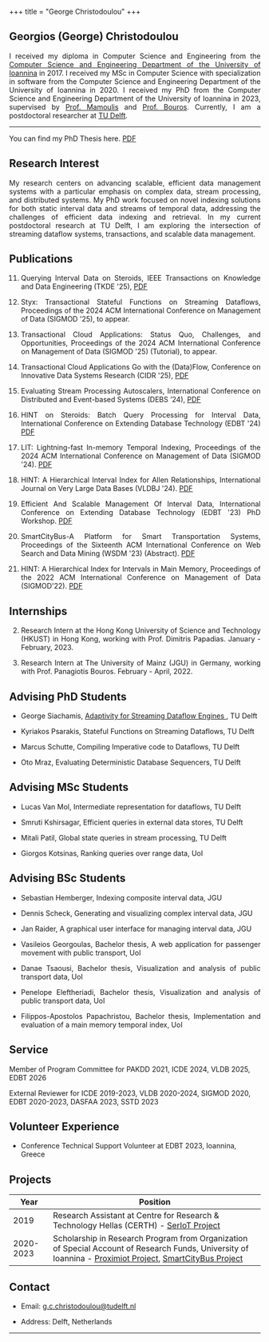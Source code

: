 +++
title = "George Christodoulou"
+++

## Georgios (George) Christodoulou 
<div align='justify'>
I received my diploma in Computer Science and Engineering from the <a href='https://www.cse.uoi.gr/?lang=en'>Computer Science and Engineering Department of the University of Ioannina</a> in 2017. I received my MSc in Computer Science with specialization in software from the Computer Science and Engineering Department of the University of Ioannina in 2020. I received my PhD from the Computer Science and Engineering Department of the University of Ioannina in 2023, supervised by <a href='https://www.cs.uoi.gr/~nikos/indexb.html'>Prof. Mamoulis</a> and  <a href='https://pbour.github.io/'>Prof. Bouros</a>. Currently, I am a postdoctoral researcher at <a href='https://www.tudelft.nl/'>TU Delft</a>. 
<hr>

You can find my PhD Thesis here. [PDF](/GeorgeChristodoulou_Phd.pdf) 
 
</div>

## Research Interest
<div align='justify'>
My research centers on advancing scalable, efficient data management systems with a particular emphasis on complex data, stream processing, and distributed systems. My PhD work focused on novel indexing solutions for both static interval data and streams of temporal data, addressing the challenges of efficient data indexing and retrieval. In my current postdoctoral research at TU Delft, I am exploring the intersection of streaming dataflow systems, transactions, and scalable data management.
</div>
 
## Publications
<div align='justify'>

11. Querying Interval Data on Steroids, IEEE Transactions on Knowledge and Data Engineering (TKDE '25), [PDF](/George_Christodoulou_TKDE25.pdf)

10. Styx: Transactional Stateful Functions on Streaming Dataflows, Proceedings of the 2024 ACM International Conference on Management of Data (SIGMOD '25), to appear.

9.  Transactional Cloud Applications: Status Quo, Challenges, and Opportunities, Proceedings of the 2024 ACM International Conference on Management of Data (SIGMOD '25) (Tutorial), to appear.

8. Transactional Cloud Applications Go with the (Data)Flow, Conference on Innovative Data Systems Research (CIDR '25), [PDF](/cidr25_2.pdf)

7. Evaluating Stream Processing Autoscalers, International Conference on Distributed and Event-based Systems (DEBS ’24), [PDF](/George_Christodoulou_ESPA.pdf)

6. HINT on Steroids: Batch Query Processing for Interval Data, International Conference on Extending Database Technology (EDBT '24) [PDF](/George_Christodoulou_EDBT24.pdf)

5. LIT: Lightning-fast In-memory Temporal Indexing, Proceedings of the 2024 ACM International Conference on Management of Data (SIGMOD '24). [PDF](/George_Christodoulou_SIGMOD24.pdf)

4. HINT: A Hierarchical Interval Index for Allen Relationships, International Journal on Very Large Data Bases (VLDBJ '24). [PDF](/George_Christodoulou_VLDBJ.pdf)

3. Efficient And Scalable Management Of Interval Data, International Conference on Extending Database Technology (EDBT '23) PhD Workshop. [PDF](/George_Christodoulou_EDBT_PhD_Workshop.pdf)

2. SmartCityBus-A Platform for Smart Transportation Systems, Proceedings of the Sixteenth ACM International Conference on Web Search and Data Mining (WSDM '23) (Abstract). [PDF](/GeorgeChristodoulou_WSDM23.pdf) 

1. HINT: A Hierarchical Index for Intervals in Main Memory, Proceedings of the 2022 ACM International Conference on Management of Data (SIGMOD'22). [PDF](/George_Christodoulou_SIGMOD22.pdf)
</div>

## Internships 

<div align='justify'>

2.   Research Intern at the Hong Kong University of Science and Technology (HKUST) in Hong Kong, working with Prof. Dimitris Papadias. January - February, 2023.

1.   Research Intern at The University of Mainz (JGU) in Germany, working with Prof. Panagiotis Bouros. February - April, 2022.

</div>



## Advising PhD Students

<div align='justify'>

* George Siachamis, <a href= https://pure.tudelft.nl/ws/portalfiles/portal/222822645/gsiachamis_dissertation.pdf> Adaptivity for Streaming Dataflow Engines </a>, TU Delft

* Kyriakos Psarakis, Stateful Functions on Streaming Dataflows, TU Delft

* Marcus Schutte, Compiling Imperative code to Dataflows, TU Delft

* Oto Mraz, Evaluating Deterministic Database Sequencers, TU Delft



</div>

## Advising  MSc Students

<div align='justify'>

* Lucas Van Mol, Intermediate representation for dataflows, TU Delft

* Smruti Kshirsagar,  Efficient queries in external data stores, TU Delft

* Mitali Patil, Global state queries in stream processing, TU Delft

* Giorgos Kotsinas, Ranking queries over range data, UoI

</div>


## Advising  BSc Students

<div align='justify'>

* Sebastian Hemberger, Indexing composite interval data, JGU
	
* Dennis Scheck, Generating and visualizing complex interval data, JGU

* Jan Raider, A graphical user interface for managing interval data, JGU

* Vasileios Georgoulas, Bachelor thesis, A web application for passenger movement with public transport, UoI

* Danae Tsaousi, Bachelor thesis, Visualization and analysis of public transport data, UoI

* Penelope Eleftheriadi, Bachelor thesis, Visualization and analysis of public transport data, UoI

* Filippos-Apostolos Papachristou, Bachelor thesis, Implementation and evaluation of a main memory temporal index, UoI

</div>


## Service


Member of Program Committee for PAKDD 2021, ICDE 2024, VLDB 2025, EDBT 2026  

External Reviewer for ICDE 2019-2023, VLDB 2020-2024, SIGMOD 2020, EDBT 2020-2023, DASFAA 2023, SSTD 2023
 

## Volunteer Experience

* Conference Technical Support Volunteer at EDBT 2023, Ioannina, Greece


## Projects
 
Year | Position
-----|--------
2019 | Research Assistant at Centre for Research & Technology Hellas (CERTH) - [SerIoT Project](https://seriot-project.eu/)
2020-2023 | Scholarship in Research Program from Organization of Special Account of Research Funds, University of Ioannina - [Proximiot Project](https://proximiot.com/), [SmartCityBus Project](https://smartcitybusproject.github.io/) 



## Contact

* Email:   [g.c.christodoulou@tudelft.nl](mailto:g.c.christodoulou@tudelft.nl)

* Address: Delft, Netherlands 
---

